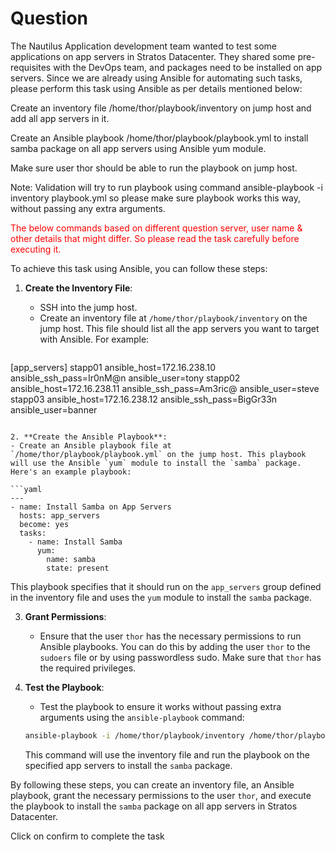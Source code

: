 # Question
The Nautilus Application development team wanted to test some applications on app servers in Stratos Datacenter. They shared some pre-requisites with the DevOps team, and packages need to be installed on app servers. Since we are already using Ansible for automating such tasks, please perform this task using Ansible as per details mentioned below:

Create an inventory file /home/thor/playbook/inventory on jump host and add all app servers in it.

Create an Ansible playbook /home/thor/playbook/playbook.yml to install samba package on all app servers using Ansible yum module.

Make sure user thor should be able to run the playbook on jump host.

Note: Validation will try to run playbook using command ansible-playbook -i inventory playbook.yml so please make sure playbook works this way, without passing any extra arguments.

<span style="color: red;">The below commands based on different question server, user name & other details that might differ. So please read the task carefully before executing it. </span>

To achieve this task using Ansible, you can follow these steps:

1. **Create the Inventory File**:
   - SSH into the jump host.
   - Create an inventory file at `/home/thor/playbook/inventory` on the jump host. This file should list all the app servers you want to target with Ansible. For example:

   ```ini
[app_servers]
stapp01 ansible_host=172.16.238.10 ansible_ssh_pass=Ir0nM@n ansible_user=tony
stapp02 ansible_host=172.16.238.11 ansible_ssh_pass=Am3ric@ ansible_user=steve
stapp03 ansible_host=172.16.238.12 ansible_ssh_pass=BigGr33n ansible_user=banner
   ```

2. **Create the Ansible Playbook**:
   - Create an Ansible playbook file at `/home/thor/playbook/playbook.yml` on the jump host. This playbook will use the Ansible `yum` module to install the `samba` package. Here's an example playbook:

   ```yaml
   ---
   - name: Install Samba on App Servers
     hosts: app_servers
     become: yes
     tasks:
       - name: Install Samba
         yum:
           name: samba
           state: present
   ```

   This playbook specifies that it should run on the `app_servers` group defined in the inventory file and uses the `yum` module to install the `samba` package.

3. **Grant Permissions**:
   - Ensure that the user `thor` has the necessary permissions to run Ansible playbooks. You can do this by adding the user `thor` to the `sudoers` file or by using passwordless sudo. Make sure that `thor` has the required privileges.

4. **Test the Playbook**:
   - Test the playbook to ensure it works without passing extra arguments using the `ansible-playbook` command:

   ```bash
   ansible-playbook -i /home/thor/playbook/inventory /home/thor/playbook/playbook.yml
   ```

   This command will use the inventory file and run the playbook on the specified app servers to install the `samba` package.

By following these steps, you can create an inventory file, an Ansible playbook, grant the necessary permissions to the user `thor`, and execute the playbook to install the `samba` package on all app servers in Stratos Datacenter.

Click on confirm to complete the task
